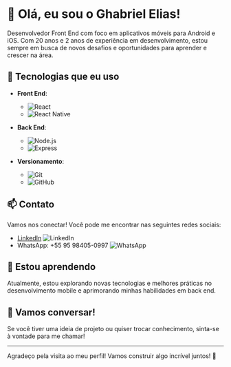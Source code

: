 # 👋 Olá, eu sou o Ghabriel Elias!

Desenvolvedor Front End com foco em aplicativos móveis para Android e iOS. Com 20 anos e 2 anos de experiência em desenvolvimento, estou sempre em busca de novos desafios e oportunidades para aprender e crescer na área.

## 🚀 Tecnologias que eu uso

- **Front End**: 
  - ![React](https://img.shields.io/badge/-React-61DAFB?style=flat&logo=react&logoColor=white)
  - ![React Native](https://img.shields.io/badge/-React%20Native-61DAFB?style=flat&logo=react-native&logoColor=white)

- **Back End**: 
  - ![Node.js](https://img.shields.io/badge/-Node.js-339933?style=flat&logo=node.js&logoColor=white)
  - ![Express](https://img.shields.io/badge/-Express.js-000000?style=flat&logo=express&logoColor=white)

- **Versionamento**: 
  - ![Git](https://img.shields.io/badge/-Git-F05032?style=flat&logo=git&logoColor=white)
  - ![GitHub](https://img.shields.io/badge/-GitHub-181717?style=flat&logo=github&logoColor=white)

## 📫 Contato

Vamos nos conectar! Você pode me encontrar nas seguintes redes sociais:

- [LinkedIn](https://www.linkedin.com/in/ghabriel-elias/) ![LinkedIn](https://img.shields.io/badge/-LinkedIn-0077B5?style=flat&logo=linkedin&logoColor=white)
- WhatsApp: +55 95 98405-0997 ![WhatsApp](https://img.shields.io/badge/-WhatsApp-25D366?style=flat&logo=whatsapp&logoColor=white)

## 🌱 Estou aprendendo

Atualmente, estou explorando novas tecnologias e melhores práticas no desenvolvimento mobile e aprimorando minhas habilidades em back end.

## 💬 Vamos conversar!

Se você tiver uma ideia de projeto ou quiser trocar conhecimento, sinta-se à vontade para me chamar!

---

Agradeço pela visita ao meu perfil! Vamos construir algo incrível juntos! 🚀
